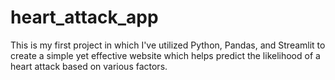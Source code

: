 # heart_attack_app
This is my first project in which I've utilized Python, Pandas, and Streamlit to create a simple yet effective website which helps predict the likelihood of a heart attack based on various factors.
